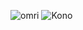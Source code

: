 ![omri](https://img.shields.io/badge/Omri-members-blue.svg)
![Kono](https://img.shields.io/badge/Kono-members-green.svg)